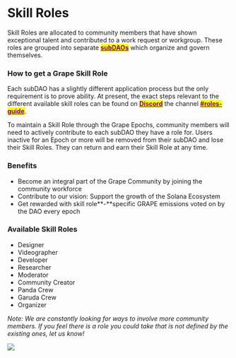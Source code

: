 # Skill Roles

Skill Roles are allocated to community members that have shown exceptional talent and contributed to a work request or workgroup. These roles are grouped into separate [<mark style="color:purple;">**subDAOs**</mark>](../../grape-subdaos/sub-daos.md) which organize and govern themselves.

### How to get a Grape Skill Role

Each subDAO has a slightly different application process but the only requirement is to prove ability. At present, the exact steps relevant to the different available skill roles can be found on [<mark style="color:purple;">**Discord**</mark>](https://discord.gg/greatape) the channel [<mark style="color:purple;">**#roles-guide**</mark>](https://discord.gg/dx8KFdfccm).

To maintain a Skill Role through the Grape Epochs, community members will need to actively contribute to each subDAO they have a role for. Users inactive for an Epoch or more will be removed from their subDAO and lose their Skill Roles. They can return and earn their Skill Role at any time.

### **Benefits**

* Become an integral part of the Grape Community by joining the community workforce&#x20;
* Contribute to our vision: Support the growth of the Solana Ecosystem&#x20;
* Get rewarded with skill role**-**specific GRAPE emissions voted on by the DAO every epoch

### **Available Skill Roles**

* Designer&#x20;
* Videographer
* Developer
* Researcher
* Moderator
* Community Creator
* Panda Crew
* Garuda Crew
* Organizer

_Note: We are constantly looking for ways to involve more community members. If you feel there is a role you could take that is not defined by the existing ones, let us know!_

![](https://lh5.googleusercontent.com/0JsDuyJ\_O0Ll5-X4SgvmoIWtNI8WzNsiY68h8ceYxKFls6oQquiogV2x1zMZg\_z1bLr\_qUXh3yM-VxZzD1MsfMc0NSSPK1EorcR288TJjbGUPilUvqRaVmYcjpSGMilDezLkH7Ns)

